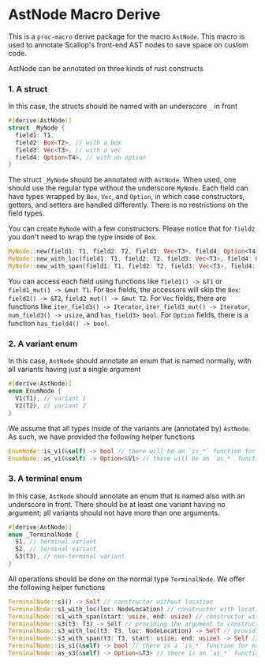 # AstNode Macro Derive

This is a `proc-macro` derive package for the macro `AstNode`.
This macro is used to annotate Scallop's front-end AST nodes to save space on custom code.

AstNode can be annotated on three kinds of rust constructs

### 1. A struct

In this case, the structs should be named with an underscore `_` in front

``` rust
#[derive(AstNode)]
struct _MyNode {
  field1: T1,
  field2: Box<T2>, // with a box
  field3: Vec<T3>, // with a vec
  field4: Option<T4>, // with an option
}
```

The struct `_MyNode` should be annotated with `AstNode`.
When used, one should use the regular type without the underscore `MyNode`.
Each field can have types wrapped by `Box`, `Vec`, and `Option`, in which case constructors, getters, and setters are handled differently.
There is no restrictions on the field types.

You can create `MyNode` with a few constructors.
Please notice that for `field2` you don't need to wrap the type inside of `Box`.

``` rust
MyNode::new(field1: T1, field2: T2, field3: Vec<T3>, field4: Option<T4>)
MyNode::new_with_loc(field1: T1, field2: T2, field3: Vec<T3>, field4: Option<T4>, loc: NodeLocation)
MyNode::new_with_span(field1: T1, field2: T2, field3: Vec<T3>, field4: Option<T4>, start: usize, end: usize)
```

You can access each field using functions like `field1() -> &T1` or `field1_mut() -> &mut T1`.
For `Box` fields, the accessors will skip the `Box`: `field2() -> &T2`, `field2_mut() -> &mut T2`.
For `Vec` fields, there are functions like `iter_field3() -> Iterator`, `iter_field3_mut() -> Iterator`, `num_field3() -> usize`, and `has_field3> bool`.
For `Option` fields, there is a function `has_field4() -> bool`.

### 2. A variant enum

In this case, `AstNode` should annotate an enum that is named normally, with all variants having just a single argument

``` rust
#[derive(AstNode)]
enum EnumNode {
  V1(T1), // variant 1
  V2(T2), // variant 2
}
```

We assume that all types inside of the variants are (annotated by) `AstNode`.
As such, we have provided the following helper functions

``` rust
EnumNode::is_v1(&self) -> bool // there will be an `is_*` function for each variant
EnumNode::as_v1(&self) -> Option<&V1> // there will be an `as_*` function for each variant
```

### 3. A terminal enum

In this case, `AstNode` should annotate an enum that is named also with an underscore in front.
There should be at least one variant having no argument; all variants should not have more than one arguments.

``` rust
#[derive(AstNode)]
enum _TerminalNode {
  S1, // terminal variant
  S2, // terminal variant
  S3(T3), // non-terminal variant
}
```

All operations should be done on the normal type `TerminalNode`.
We offer the following helper functions

``` rust
TerminalNode::s1() -> Self // constructor without location
TerminalNode::s1_with_loc(loc: NodeLocation) // constructor with location provided
TerminalNode::s1_with_span(start: usize, end: usize) // constructor with location span provided
TerminalNode::s3(t3: T3) -> Self // providing the argument to construct variant s3
TerminalNode::s3_with_loc(t3: T3, loc: NodeLocation) -> Self // providing the argument to construct variant s3 with location provided
TerminalNode::s3_with_span(t3: T3, start: usize, end: usize) -> Self // providing the argument to construct variant s3 with location span provided
TerminalNode::is_s1(&self) -> bool // there is a `is_*` function for each variant
TerminalNode::as_s3(&self) -> Option<&T3> // there is an `as_*` function if that variant has an argument
```
